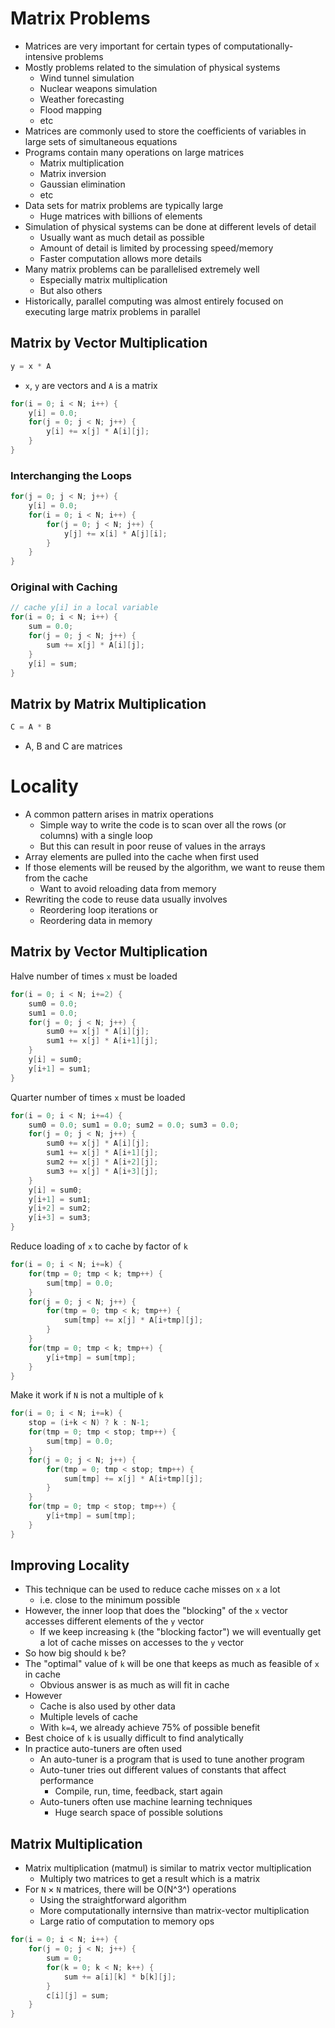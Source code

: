 # Matrix Problems
- Matrices are very important for certain types of computationally-intensive problems
- Mostly problems related to the simulation of physical systems
    - Wind tunnel simulation
    - Nuclear weapons simulation
    - Weather forecasting
    - Flood mapping
    - etc
- Matrices are commonly used to store the coefficients of variables in large sets of simultaneous equations
- Programs contain many operations on large matrices
    - Matrix multiplication
    - Matrix inversion
    - Gaussian elimination
    - etc
- Data sets for matrix problems are typically large
    - Huge matrices with billions of elements
- Simulation of physical systems can be done at different levels of detail
    - Usually want as much detail as possible
    - Amount of detail is limited by processing speed/memory
    - Faster computation allows more details
- Many matrix problems can be parallelised extremely well
    - Especially matrix multiplication
    - But also others
- Historically, parallel computing was almost entirely focused on executing large matrix problems in parallel

## Matrix by Vector Multiplication
```C
y = x * A
```

- `x`, `y` are vectors and `A` is a matrix

```C
for(i = 0; i < N; i++) {
    y[i] = 0.0;
    for(j = 0; j < N; j++) {
        y[i] += x[j] * A[i][j];
    }
}
```

### Interchanging the Loops
```C
for(j = 0; j < N; j++) {
    y[i] = 0.0;
    for(i = 0; i < N; i++) {
        for(j = 0; j < N; j++) {
            y[j] += x[i] * A[j][i];
        }
    }
}
```

### Original with Caching
```C
// cache y[i] in a local variable
for(i = 0; i < N; i++) {
    sum = 0.0;
    for(j = 0; j < N; j++) {
        sum += x[j] * A[i][j];
    }
    y[i] = sum;
}
```

## Matrix by Matrix Multiplication
```C
C = A * B
```

- A, B and C are matrices

# Locality
- A common pattern arises in matrix operations
    - Simple way to write the code is to scan over all the rows (or columns) with a single loop
    - But this can result in poor reuse of values in the arrays
- Array elements are pulled into the cache when first used
- If those elements will be reused by the algorithm, we want to reuse them from the cache
    - Want to avoid reloading data from memory
- Rewriting the code to reuse data usually involves
    - Reordering loop iterations or
    - Reordering data in memory

## Matrix by Vector Multiplication
Halve number of times `x` must be loaded

```C
for(i = 0; i < N; i+=2) {
    sum0 = 0.0;
    sum1 = 0.0;
    for(j = 0; j < N; j++) {
        sum0 += x[j] * A[i][j];
        sum1 += x[j] * A[i+1][j];
    }
    y[i] = sum0;
    y[i+1] = sum1;
}
```

Quarter number of times `x` must be loaded

```C
for(i = 0; i < N; i+=4) {
    sum0 = 0.0; sum1 = 0.0; sum2 = 0.0; sum3 = 0.0;
    for(j = 0; j < N; j++) {
        sum0 += x[j] * A[i][j];
        sum1 += x[j] * A[i+1][j];
        sum2 += x[j] * A[i+2][j];
        sum3 += x[j] * A[i+3][j];
    }
    y[i] = sum0;
    y[i+1] = sum1;
    y[i+2] = sum2;
    y[i+3] = sum3;
}
```

Reduce loading of `x` to cache by factor of `k`

```C
for(i = 0; i < N; i+=k) {
    for(tmp = 0; tmp < k; tmp++) {
        sum[tmp] = 0.0;
    }
    for(j = 0; j < N; j++) {
        for(tmp = 0; tmp < k; tmp++) {
            sum[tmp] += x[j] * A[i+tmp][j];
        }
    }
    for(tmp = 0; tmp < k; tmp++) {
        y[i+tmp] = sum[tmp];
    }
}
```

Make it work if `N` is not a multiple of `k`

```C
for(i = 0; i < N; i+=k) {
    stop = (i+k < N) ? k : N-1;
    for(tmp = 0; tmp < stop; tmp++) {
        sum[tmp] = 0.0;
    }
    for(j = 0; j < N; j++) {
        for(tmp = 0; tmp < stop; tmp++) {
            sum[tmp] += x[j] * A[i+tmp][j];
        }
    }
    for(tmp = 0; tmp < stop; tmp++) {
        y[i+tmp] = sum[tmp];
    }
}
```

## Improving Locality
- This technique can be used to reduce cache misses on `x` a lot
    - i.e. close to the minimum possible
- However, the inner loop that does the "blocking" of the `x` vector accesses different elements of the `y` vector
    - If we keep increasing `k` (the "blocking factor") we will eventually get a lot of cache misses on accesses to the `y` vector
- So how big should `k` be?
- The "optimal" value of `k` will be one that keeps as much as feasible of `x` in cache
    - Obvious answer is as much as will fit in cache
- However
    - Cache is also used by other data
    - Multiple levels of cache
    - With `k=4`, we already achieve 75% of possible benefit
- Best choice of `k` is usually difficult to find analytically
- In practice auto-tuners are often used
    - An auto-tuner is a program that is used to tune another program
    - Auto-tuner tries out different values of constants that affect performance
        - Compile, run, time, feedback, start again
    - Auto-tuners often use machine learning techniques
        - Huge search space of possible solutions

## Matrix Multiplication
- Matrix multiplication (matmul) is similar to matrix vector multiplication
    - Multiply two matrices to get a result which is a matrix
- For `N` $\times$ `N` matrices, there will be O(N^3^) operations
    - Using the straightforward algorithm
    - More computationally internsive than matrix-vector multiplication
    - Large ratio of computation to memory ops

```C
for(i = 0; i < N; i++) {
    for(j = 0; j < N; j++) {
        sum = 0;
        for(k = 0; k < N; k++) {
            sum += a[i][k] * b[k][j];
        }
        c[i][j] = sum;
    }
}
```

